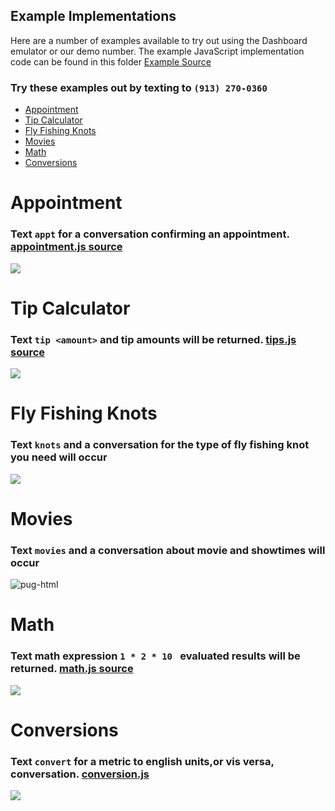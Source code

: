 ## Example Implementations 

Here are a number of examples available to try out using the Dashboard emulator or our demo number.  The example JavaScript implementation code can be found in this folder [Example Source](../server/convoevents/examples)

### Try these examples out by texting to `(913) 270-0360`

* [Appointment](#appointment) 
* [Tip Calculator](#tip-calculator)
* [Fly Fishing Knots](#fly-fishing-knots)
* [Movies](#movies)
* [Math](#math)
* [Conversions](#conversions)

# Appointment 

### Text `appt` for a conversation confirming an appointment.  [appointment.js source](../server/convoevents/examples/appointment.js)

![](images/appt-convo.png)

# Tip Calculator

### Text `tip <amount>` and tip amounts will be returned.   [tips.js source](../server/convoevents/examples/tips.js)  

![](images/examples/TipCalculator.PNG)

# Fly Fishing Knots 

### Text `knots` and a conversation for the type of fly fishing knot you need will occur

![](images/examples/knot-convo.PNG)

# Movies

### Text `movies` and a conversation about movie and showtimes will occur

![pug-html](images/pug-html.png)

# Math

### Text math expression  `1 * 2 * 10 ` evaluated results will be returned.  [math.js source](../server/convoevents/examples/math.js)  

![](images/examples/Math.PNG)

# Conversions

### Text `convert` for a metric to english units,or vis versa, conversation. [conversion.js](../server/convoevents/examples/conversion.js)

![](images/examples/conversion.PNG)

